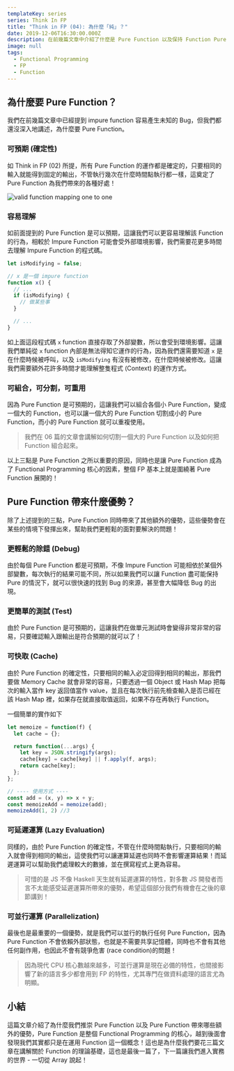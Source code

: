 ```yaml
---
templateKey: series
series: Think In FP
title: "Think in FP (04): 為什麼「純」？"
date: 2019-12-06T16:30:00.000Z
description: 在前幾篇文章中介紹了什麼是 Pure Function 以及保持 Function Pure 的第一步，今天要介紹為什麼我們推崇 Pure Function 以及 Pure Function 帶來了什麼好處！
image: null
tags:
  - Functional Programming
  - FP
  - Function
---
```


## 為什麼要 Pure Function？

我們在前幾篇文章中已經提到 impure function 容易產生未知的 Bug，但我們都還沒深入地講述，為什麼要 Pure Function。

### 可預期 (確定性)

如 Think in FP (02) 所提，所有 Pure Function 的運作都是確定的，只要相同的輸入就能得到固定的輸出，不管執行幾次在什麼時間點執行都一樣，這奠定了 Pure Function 為我們帶來的各種好處！

![valid function mapping one to one](/img/valid-function-set.png)

### 容易理解

如前面提到的 Pure Function 是可以預期，這讓我們可以更容易理解該 Function 的行為，相較於 Impure Function 可能會受外部環境影響，我們需要花更多時間去理解 Impure Function 的程式碼。

```javascript
let isModifying = false;

// x 是一個 impure function
function x() {
  // ...
  if (isModifying) {
    // 做某些事
  }

  // ...
}
```

如上面這段程式碼 `x` function 直接存取了外部變數，所以會受到環境影響。這讓我們單純從 `x` function 內部是無法得知它運作的行為，因為我們還需要知道 `x` 是在什麼時候被呼叫，以及 `isModifying` 有沒有被修改，在什麼時候被修改。這讓我們需要額外花許多時間才能理解整隻程式 (Context) 的運作方式。

### 可組合，可分割，可重用

因為 Pure Function 是可預期的，這讓我們可以組合各個小 Pure Function，變成一個大的 Function，也可以讓一個大的 Pure Function 切割成小的 Pure Function，而小的 Pure Function 就可以重複使用。

> 我們在 06 篇的文章會講解如何切割一個大的 Pure Function 以及如何把 Function 組合起來。

以上三點是 Pure Function 之所以重要的原因，同時也是讓 Pure Function 成為了 Functional Programming 核心的因素，整個 FP 基本上就是圍繞著 Pure Function 展開的！

## Pure Function 帶來什麼優勢？

除了上述提到的三點，Pure Function 同時帶來了其他額外的優勢，這些優勢會在某些的情境下發揮出來，幫助我們更輕鬆的面對要解決的問題！

### 更輕鬆的除錯 (Debug)

由於每個 Pure Function 都是可預期，不像 Impure Function 可能相依於某個外部變數，每次執行的結果可能不同，所以如果我們可以讓 Function 盡可能保持 Pure 的情況下，就可以很快速的找到 Bug 的來源，甚至會大幅降低 Bug 的出現。

### 更簡單的測試 (Test)

由於 Pure Function 是可預期的，這讓我們在做單元測試時會變得非常非常的容易，只要確認輸入跟輸出是符合預期的就可以了！

### 可快取 (Cache)

由於 Pure Function 的確定性，只要相同的輸入必定回得到相同的輸出，那我們要做 Memory Cache 就會非常的容易，只要透過一個 Object 或 Hash Map 把每次的輸入當作 key 返回值當作 value，並且在每次執行前先檢查輸入是否已經在該 Hash Map 裡，如果存在就直接取值返回，如果不存在再執行 Function。

一個簡單的實作如下
```javascript
let memoize = function(f) {
  let cache = {};

  return function(...args) {
    let key = JSON.stringify(args);
    cache[key] = cache[key] || f.apply(f, args);
    return cache[key];
  };
};

// ---- 使用方式 ----
const add = (x, y) => x + y;
const memoizeAdd = memoize(add);
memoizeAdd(1, 2) //3
```

### 可延遲運算 (Lazy Evaluation)

同樣的，由於 Pure Function 的確定性，不管在什麼時間點執行，只要相同的輸入就會得到相同的輸出，這使我們可以讓運算延遲也同時不會影響運算結果！而延遲運算可以幫助我們處理較大的數據，並在撰寫程式上更為容易。

> 可惜的是 JS 不像 Haskell 天生就有延遲運算的特性，對多數 JS 開發者而言不太能感受延遲運算所帶來的優勢，希望這個部分我們有機會在之後的章節講到！

### 可並行運算 (Parallelization)

最後也是最重要的一個優勢，就是我們可以並行的執行任何 Pure Function，因為 Pure Function 不會依賴外部狀態，也就是不需要共享記憶體，同時也不會有其他任何副作用，也因此不會有競爭危害  (race condition)的問題！

> 因為現代 CPU 核心數越來越多，可並行運算是現在必備的特性，也間接影響了新的語言多少都會用到 FP 的特性，尤其專門在做資料處理的語言尤為明顯。

## 小結

這篇文章介紹了為什麼我們推崇 Pure Function 以及 Pure Function 帶來哪些額外的優勢，Pure Function 是整個 Functional Programming 的核心，越到後面會發現我們其實都只是在運用 Function 這一個概念！這也是為什麼我們要花三篇文章在講解關於 Function 的理論基礎，這也是最後一篇了，下一篇讓我們進入實務的世界 - 一切從 Array 說起！